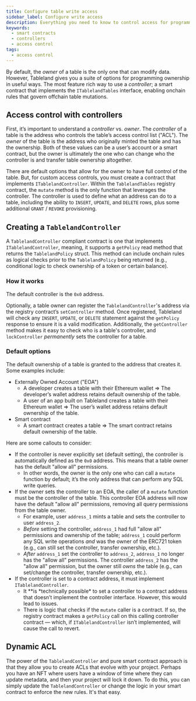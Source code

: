 ```yaml
---
title: Configure table write access
sidebar_label: Configure write access
description: Everything you need to know to control access for programmable tables.
keywords:
  - smart contracts
  - controllers
  - access control
tags:
  - access control
---
```


By default, the _owner_ of a table is the only one that can modify data. However, Tableland gives you a suite of options for programming ownership in useful ways. The most feature rich way to use a _controller_; a smart contract that implements the `ITablelandTables` interface, enabling onchain rules that govern offchain table mutations.

## Access control with controllers

First, it’s important to understand a _controller_ vs. _owner_. The _controller_ of a table is the address who controls the table’s access control list ("ACL"). The _owner_ of the table is the address who originally minted the table and has the ownership. Both of these values can be a user’s account or a smart contract, but the owner is ultimately the one who can change who the controller is and transfer table ownership altogether.

There are default options that allow for the owner to have full control of the table. But, for custom access controls, you must create a contract that implements `ITablelandController`. Within the `TablelandTables` registry contract, the `mutate` method is the only function that leverages the controller. The controller is used to define what an address can do to a table, including the ability to `INSERT`, `UPDATE`, and `DELETE` rows, plus some additional `GRANT` / `REVOKE` provisioning.

## Creating a `TablelandController`

A `TablelandController` compliant contract is one that implements `ITablelandController`, meaning, it supports a `getPolicy` read method that returns the `TablelandPolicy` struct. This method can include onchain rules as logical checks prior to the `TablelandPolicy` being returned (e.g., conditional logic to check ownership of a token or certain balance).

### How it works

The default controller is the `0x0` address.

Optionally, a table owner can register the `TablelandController`'s address via the registry contract’s `setController` method. Once registered, Tableland will check any `INSERT`, `UPDATE`, or `DELETE` statement against the `getPolicy` response to ensure it is a valid modification. Additionally, the `getController` method makes it easy to check who is a table's controller, and `lockController` _permanently_ sets the controller for a table.

### Default options

The default ownership of a table is granted to the address that creates it. Some examples include:

- Externally Owned Account ("EOA")
  - A developer creates a table with their Ethereum wallet => The developer’s wallet address retains default ownership of the table.
  - A user of an app built on Tableland creates a table with their Ethereum wallet => The user’s wallet address retains default ownership of the table.
- Smart contract
  - A smart contract creates a table => The smart contract retains default ownership of the table.

Here are some callouts to consider:

- If the controller is never explicitly set (default setting), the controller is automatically defined as the `0x0` address. This means that a table owner has the default "allow all" permissions.
  - In other words, the owner is the only one who can call a `mutate` function by default; it’s the only address that can perform any SQL write queries.
- If the owner sets the controller to an EOA, the caller of a `mutate` function must be the controller of the table. This controller EOA address will now have the default "allow all" permissions, removing all query permissions from the table owner.
  - For example, user `address_1` mints a table and sets the controller to user `address_2`.
  - _Before_ setting the controller, `address_1` had full "allow all" permissions and ownership of the table; `address_1` could perform any SQL write operations _and_ was the owner of the ERC721 token (e.g., can still set the controller, transfer ownership, etc.).
  - _After_ `address_1` set the controller to `address_2`, `address_1` no longer has the "allow all" permissions. The controller `address_2` has the "allow all" permission, but the owner still _owns_ the table (e.g., can set/change the controller, transfer ownership, etc.).
- If the controller is set to a contract address, it must implement `ITablelandController`.
  - It \**is *technically possible\* to set a controller to a contract address that doesn’t implement the controller interface. However, this would lead to issues.
  - There is logic that checks if the `mutate` caller is a contract. If so, the registry contract makes a `getPolicy` call on this calling controller contract — which, if `ITablelandController` isn’t implemented, will cause the call to revert.

## Dynamic ACL

The power of the `TablelandController` and pure smart contract approach is that they allow you to create ACLs that evolve with your project. Perhaps you have an NFT where users have a window of time where they can update metadata, and then your project will lock it down. To do this, you can simply update the `TablelandController` or change the logic in your smart contract to enforce the new rules. It's that easy.
